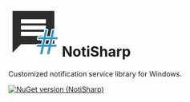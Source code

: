 # ![Logo](res/NotiSharp_Logo.png) NotiSharp
Customized notification service library for Windows.

[![NuGet version (NotiSharp)](https://img.shields.io/nuget/v/NotiSharp.svg)](https://www.nuget.org/packages/NotiSharp)
